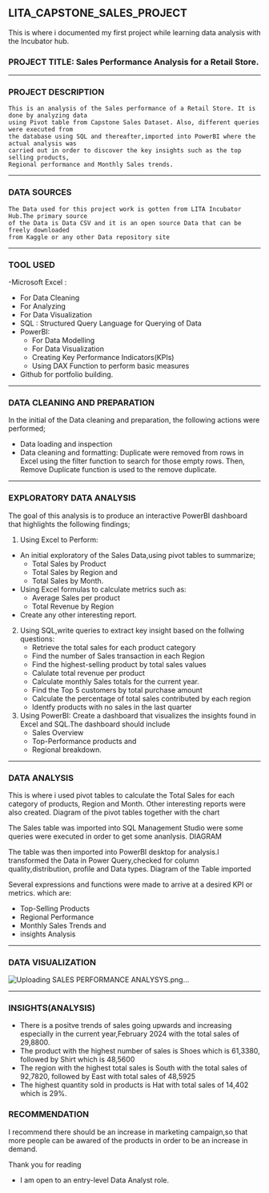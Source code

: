 ## LITA_CAPSTONE_SALES_PROJECT
This is where i documented my first project while learning data analysis with the Incubator hub.
### PROJECT TITLE: Sales Performance Analysis for a Retail Store. 
---
### PROJECT DESCRIPTION
    This is an analysis of the Sales performance of a Retail Store. It is done by analyzing data 
    using Pivot table from Capstone Sales Dataset. Also, different queries were executed from 
    the database using SQL and thereafter,imported into PowerBI where the actual analysis was
    carried out in order to discover the key insights such as the top selling products,
    Regional performance and Monthly Sales trends.
---
### DATA SOURCES
    The Data used for this project work is gotten from LITA Incubator Hub.The primary source 
    of the Data is Data CSV and it is an open source Data that can be freely downloaded
    from Kaggle or any other Data repository site
---
### TOOL USED
-Microsoft Excel :
  - For Data Cleaning
  - For Analyzing
  - For Data Visualization
- SQL : Structured Query Language for Querying of Data
- PowerBI:
  - For Data Modelling
  - For Data Visualization
  - Creating Key Performance Indicators(KPIs)
  - Using DAX Function to perform basic measures
- Github for portfolio building.
 ---
 ### DATA CLEANING AND PREPARATION
  In the initial of the Data cleaning and preparation, the following actions were performed;
   - Data loading and inspection
   - Data cleaning and formatting: Duplicate were removed from rows in Excel using the filter
function to search for those empty rows. Then, Remove Duplicate function is used to the remove duplicate.
---
###  EXPLORATORY DATA ANALYSIS
 The goal of this analysis is to produce an interactive PowerBI dashboard that highlights the following findings; 
 1. Using Excel to Perform:
  - An initial exploratory of the Sales Data,using pivot tables to summarize;
    - Total Sales by Product
    - Total Sales by Region and
    - Total Sales by Month.
  - Using Excel formulas to calculate metrics such as:
    - Average Sales per product
    - Total Revenue by Region
  - Create any other interesting report.
2. Using SQL,write queries to extract key insight based on the follwing questions:
    - Retrieve the total sales for each product category
    - Find the number of Sales transaction in each Region
    - Find the highest-selling product by total sales values
    - Calulate total revenue per product
    - Calculate monthly Sales totals for the current year.
    - Find the Top 5 customers by total purchase amount
    - Calculate the percentage of total sales contributed by each region
    - Identfy products with no sales in the last quarter
3. Using PowerBI: Create a dashboard that visualizes the insights found in Excel and SQL.The dashboard should include
   - Sales Overview
   - Top-Performance products and
   - Regional breakdown.
---
### DATA ANALYSIS
 This is where i used pivot tables to calculate the Total Sales for each category of products, Region and Month.
 Other interesting reports were also created.
    Diagram of the pivot tables together with the chart

    
 The Sales table was imported into SQL Management Studio were some queries were executed in order to get some ananlysis.
 DIAGRAM

The table was then imported into PowerBI desktop for analysis.I transformed the Data in Power Query,checked for 
column quality,distribution, profile and Data types.
  Diagram of the Table imported

Several expressions and functions were made to arrive at a desired KPI or metrics. which are:
  - Top-Selling Products
  - Regional Performance 
  - Monthly Sales Trends and
  - insights Analysis

---
### DATA VISUALIZATION
![Uploading SALES PERFORMANCE ANALYSYS.png…]()

---
### INSIGHTS(ANALYSIS)
 - There is a positve trends of sales going upwards and increasing especially in the current year,February 2024 
 with the total sales of 29,8800.
 - The product with the highest number of sales is Shoes which is 61,3380, followed by Shirt which is 48,5600
 - The region with the highest total sales is South with the total sales of 92,7820, followed by East with total sales of 48,5925
 - The highest quantity sold in products is Hat with total sales of 14,402 which is 29%.
 
### RECOMMENDATION
 I recommend there should be an increase in marketing campaign,so that more people can be awared of the products 
 in order to be an increase in demand.

  Thank you for reading
   - I am open to an entry-level Data Analyst role.
       
